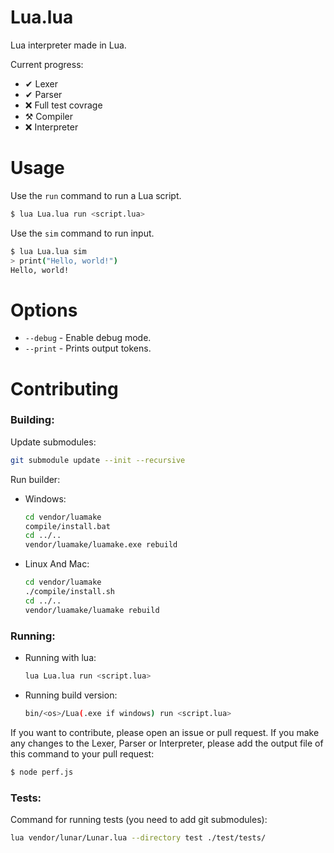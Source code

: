 # Lua.lua

Lua interpreter made in Lua.

Current progress:

-   ✔ Lexer
-   ✔ Parser
-   ❌ Full test covrage
-   ⚒ Compiler
-   ❌ Interpreter

# Usage

Use the `run` command to run a Lua script.

```bash
$ lua Lua.lua run <script.lua>
```

Use the `sim` command to run input.

```bash
$ lua Lua.lua sim
> print("Hello, world!")
Hello, world!
```

# Options

-   `--debug` - Enable debug mode.
-   `--print` - Prints output tokens.

# Contributing

### Building:

Update submodules:

```bash
git submodule update --init --recursive
```

Run builder:

-   Windows:

    ```bash
    cd vendor/luamake
    compile/install.bat
    cd ../..
    vendor/luamake/luamake.exe rebuild
    ```

-   Linux And Mac:

    ```bash
    cd vendor/luamake
    ./compile/install.sh
    cd ../..
    vendor/luamake/luamake rebuild
    ```

### Running:

-   Running with lua:
    ```bash
    lua Lua.lua run <script.lua>
    ```
-   Running build version:

    ```bash
    bin/<os>/Lua(.exe if windows) run <script.lua>
    ```

If you want to contribute, please open an issue or pull request.
If you make any changes to the Lexer, Parser or Interpreter, please add the output file of this command to your pull request:

```bash
$ node perf.js
```

### Tests:

Command for running tests (you need to add git submodules):

```bash
lua vendor/lunar/Lunar.lua --directory test ./test/tests/
```
